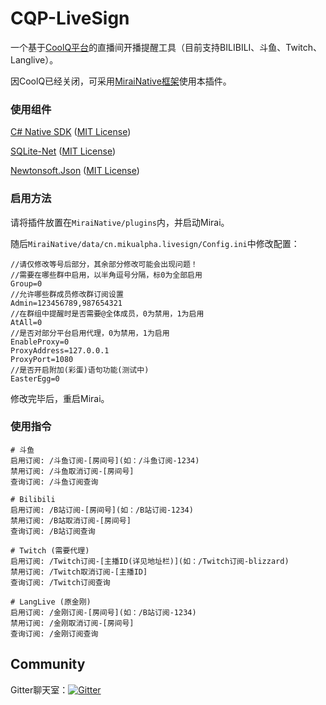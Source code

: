 # CQP-LiveSign
一个基于[CoolQ平台](https://cqp.cc/forum.php)的直播间开播提醒工具（目前支持BILIBILI、斗鱼、Twitch、Langlive）。

因CoolQ已经关闭，可采用[MiraiNative框架](https://github.com/iTXTech/mirai-native)使用本插件。

### 使用组件

[C# Native SDK](https://github.com/Jie2GG/Native.Csharp.Frame/) ([MIT License](https://github.com/Jie2GG/Native.Csharp.Frame/blob/Final/LICENSE))

[SQLite-Net](https://github.com/praeclarum/sqlite-net) ([MIT License](https://archive.codeplex.com/?p=sqlitepcl))

[Newtonsoft.Json](https://github.com/JamesNK/Newtonsoft.Json) ([MIT License](https://raw.githubusercontent.com/JamesNK/Newtonsoft.Json/master/LICENSE.md))

### 启用方法
请将插件放置在`MiraiNative/plugins`内，并启动Mirai。

随后`MiraiNative/data/cn.mikualpha.livesign/Config.ini`中修改配置：

```
//请仅修改等号后部分，其余部分修改可能会出现问题！
//需要在哪些群中启用，以半角逗号分隔，标0为全部启用
Group=0
//允许哪些群成员修改群订阅设置
Admin=123456789,987654321
//在群组中提醒时是否需要@全体成员，0为禁用，1为启用
AtAll=0
//是否对部分平台启用代理，0为禁用，1为启用
EnableProxy=0
ProxyAddress=127.0.0.1
ProxyPort=1080
//是否开启附加(彩蛋)语句功能(测试中)
EasterEgg=0
```
修改完毕后，重启Mirai。

### 使用指令
```
# 斗鱼
启用订阅: /斗鱼订阅-[房间号](如：/斗鱼订阅-1234)
禁用订阅: /斗鱼取消订阅-[房间号]
查询订阅: /斗鱼订阅查询

# Bilibili
启用订阅: /B站订阅-[房间号](如：/B站订阅-1234)
禁用订阅: /B站取消订阅-[房间号]
查询订阅: /B站订阅查询

# Twitch (需要代理)
启用订阅: /Twitch订阅-[主播ID(详见地址栏)](如：/Twitch订阅-blizzard)
禁用订阅: /Twitch取消订阅-[主播ID]
查询订阅: /Twitch订阅查询

# LangLive (原金刚)
启用订阅: /金刚订阅-[房间号](如：/B站订阅-1234)
禁用订阅: /金刚取消订阅-[房间号]
查询订阅: /金刚订阅查询
```

## Community
Gitter聊天室：[![Gitter](https://badges.gitter.im/MikuAlphaBot/community.svg)](https://gitter.im/MikuAlphaBot/community?utm_source=badge&utm_medium=badge&utm_campaign=pr-badge)
